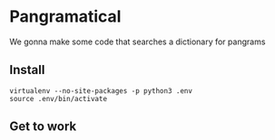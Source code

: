 # Pangramatical

We gonna make some code that searches a dictionary for pangrams

## Install

    virtualenv --no-site-packages -p python3 .env
    source .env/bin/activate

## Get to work

